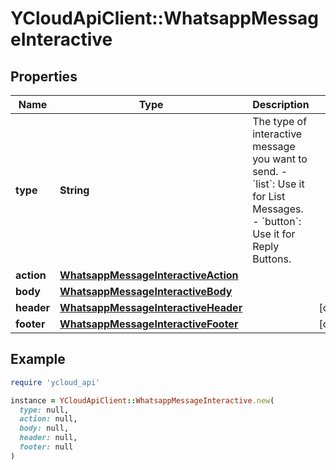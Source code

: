 # YCloudApiClient::WhatsappMessageInteractive

## Properties

| Name | Type | Description | Notes |
| ---- | ---- | ----------- | ----- |
| **type** | **String** | The type of interactive message you want to send. - &#x60;list&#x60;: Use it for List Messages. - &#x60;button&#x60;: Use it for Reply Buttons. |  |
| **action** | [**WhatsappMessageInteractiveAction**](WhatsappMessageInteractiveAction.md) |  |  |
| **body** | [**WhatsappMessageInteractiveBody**](WhatsappMessageInteractiveBody.md) |  |  |
| **header** | [**WhatsappMessageInteractiveHeader**](WhatsappMessageInteractiveHeader.md) |  | [optional] |
| **footer** | [**WhatsappMessageInteractiveFooter**](WhatsappMessageInteractiveFooter.md) |  | [optional] |

## Example

```ruby
require 'ycloud_api'

instance = YCloudApiClient::WhatsappMessageInteractive.new(
  type: null,
  action: null,
  body: null,
  header: null,
  footer: null
)
```

